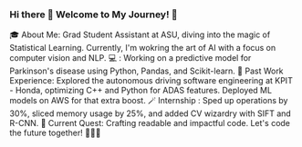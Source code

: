 ### Hi there 👋  Welcome to My Journey! 🚀

🎓 About Me: Grad Student Assistant at ASU, diving into the magic of Statistical Learning. Currently, I'm wokring the art of AI with a focus on computer vision and NLP.
💻 : Working on a predictive model for Parkinson's disease using Python, Pandas, and Scikit-learn.
🚗 Past Work Experience: Explored the autonomous driving  software engineering at KPIT - Honda, optimizing C++ and Python for ADAS features. Deployed ML models on AWS for that extra boost.
🪄 Internship : Sped up operations by 30%, sliced memory usage by 25%, and added CV wizardry with SIFT and R-CNN.
🌌 Current Quest: Crafting readable and impactful code. 
Let's code the future together! 🚀👩‍💻
